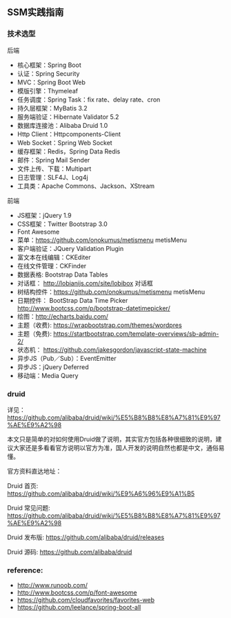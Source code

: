 ## SSM实践指南

### 技术选型

后端
* 核心框架：Spring Boot
* 认证：Spring Security
* MVC：Spring Boot Web
* 模版引擎：Thymeleaf
* 任务调度：Spring Task：fix rate、delay rate、cron
* 持久层框架：MyBatis 3.2
* 服务端验证：Hibernate Validator 5.2
* 数据库连接池：Alibaba Druid 1.0
* Http Client：Httpcomponents-Client
* Web Socket：Spring Web Socket
* 缓存框架：Redis，Spring Data Redis
* 邮件：Spring Mail Sender
* 文件上传、下载：Multipart
* 日志管理：SLF4J、Log4j
* 工具类：Apache Commons、Jackson、XStream


前端
* JS框架：jQuery 1.9
* CSS框架：Twitter Bootstrap 3.0
* Font Awesome
* 菜单：https://github.com/onokumus/metismenu metisMenu
* 客户端验证：JQuery Validation Plugin
* 富文本在线编辑：CKEditer
* 在线文件管理：CKFinder
* 数据表格: Bootstrap Data Tables
* 对话框： http://lobianijs.com/site/lobibox 对话框
* 树结构控件：https://github.com/onokumus/metismenu metisMenu
* 日期控件： BootStrap Data Time Picker http://www.bootcss.com/p/bootstrap-datetimepicker/
* 绘图：http://echarts.baidu.com/
* 主题（收费): https://wrapbootstrap.com/themes/wordpres
* 主题（免费): https://startbootstrap.com/template-overviews/sb-admin-2/
* 状态机： https://github.com/jakesgordon/javascript-state-machine
* 异步JS（Pub／Sub）：EventEmitter
* 异步JS：jQuery Deferred 
* 移动端：Media Query


### druid
详见：https://github.com/alibaba/druid/wiki/%E5%B8%B8%E8%A7%81%E9%97%AE%E9%A2%98

本文只是简单的对如何使用Druid做了说明，其实官方包括各种很细致的说明，建议大家还是多看看官方说明以官方为准，国人开发的说明自然也都是中文，通俗易懂。

官方资料直达地址：

Druid 首页:
https://github.com/alibaba/druid/wiki/%E9%A6%96%E9%A1%B5

Druid 常见问题: 
https://github.com/alibaba/druid/wiki/%E5%B8%B8%E8%A7%81%E9%97%AE%E9%A2%98

Druid 发布版:
https://github.com/alibaba/druid/releases

Druid 源码: 
https://github.com/alibaba/druid

### reference:
- http://www.runoob.com/
- http://www.bootcss.com/p/font-awesome
- https://github.com/cloudfavorites/favorites-web
- https://github.com/leelance/spring-boot-all